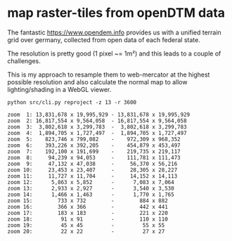 # map raster-tiles from openDTM data

The fantastic https://www.opendem.info provides us with a unified terrain grid over germany,
collected from open data of each federal state.

The resolution is pretty good (1 pixel ~= 1m²) and this leads to a couple of challenges.

This is my approach to resample them to web-mercator at the highest possible resolution and
also calculate the normal map to allow lighting/shading in a WebGL viewer.


```shell
python src/cli.py reproject -z 13 -r 3600
```

    zoom  1: 13,831,678 x 19,995,929 - 13,831,678 x 19,995,929
    zoom  2: 16,817,554 x 9,564,058  - 16,817,554 x 9,564,058
    zoom  3:  3,802,618 x 3,299,783  -  3,802,618 x 3,299,783
    zoom  4:  1,894,705 x 1,727,497  -  1,894,705 x 1,727,497
    zoom  5:    823,746 x 799,082    -    972,309 x 968,352
    zoom  6:    393,226 x 392,205    -    454,879 x 453,497
    zoom  7:    192,100 x 191,699    -    219,735 x 219,117
    zoom  8:     94,239 x 94,053     -    111,781 x 111,473
    zoom  9:     47,132 x 47,038     -     56,370 x 56,216
    zoom 10:     23,453 x 23,407     -     28,305 x 28,227
    zoom 11:     11,727 x 11,704     -     14,152 x 14,113
    zoom 12:      5,863 x 5,852      -      7,083 x 7,064
    zoom 13:      2,933 x 2,927      -      3,540 x 3,530
    zoom 14:      1,466 x 1,463      -      1,770 x 1,765
    zoom 15:        733 x 732        -        884 x 882
    zoom 16:        366 x 366        -        442 x 441
    zoom 17:        183 x 183        -        221 x 220
    zoom 18:         91 x 91         -        110 x 110
    zoom 19:         45 x 45         -         55 x 55
    zoom 20:         22 x 22         -         27 x 27

